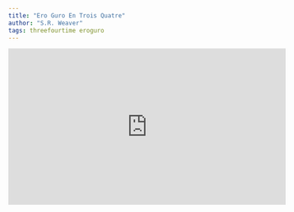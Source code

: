 ```yaml
---
title: "Ero Guro En Trois Quatre"
author: "S.R. Weaver"
tags: threefourtime eroguro
---
```

<iframe title="Ero Guro En Trois Quatre" src="https://video.ploud.jp/videos/embed/23713427-44b0-4008-bdc4-1c65bcd97e8b" allowfullscreen="" sandbox="allow-same-origin allow-scripts allow-popups" width="560" height="315" frameborder="0"></iframe>
